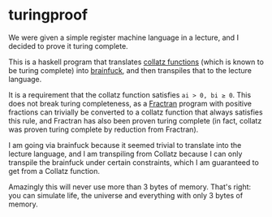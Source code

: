 # turingproof

We were given a simple register machine language in a lecture, and I decided to prove it turing complete.

This is a haskell program that translates [collatz functions](https://esolangs.org/wiki/Collatz_function) (which is known to be turing complete) into [brainfuck](https://esolangs.org/wiki/Brainfuck), and then transpiles that to the lecture language.

It is a requirement that the collatz function satisfies `ai > 0, bi ≥ 0`. This does not break turing completeness, as a [Fractran](https://esolangs.org/wiki/Fractran) program with positive fractions can trivially be converted to a collatz function that always satisfies this rule, and Fractran has also been proven turing complete (in fact, collatz was proven turing complete by reduction from Fractran).

I am going via brainfuck because it seemed trivial to translate into the lecture language, and I am transpiling from Collatz because I can only transpile the brainfuck under certain constraints, which I am guaranteed to get from a Collatz function.

Amazingly this will never use more than 3 bytes of memory.
That's right: you can simulate life, the universe and everything with only 3 bytes of memory.
